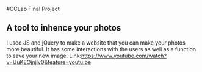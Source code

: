 

#CCLab Final Project
## A tool to inhence your photos
I used JS and jQuery to make a website that you can make your photos more beautiful. It has some interactions with the users as well as a function to save your new image.
Link:https://www.youtube.com/watch?v=UuKEOjnjlv0&feature=youtu.be